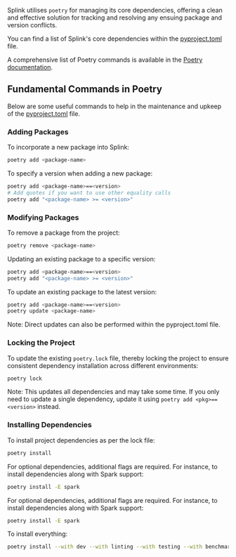 Splink utilises `poetry` for managing its core dependencies, offering a clean and effective solution for tracking and resolving any ensuing package and version conflicts.

You can find a list of Splink's core dependencies within the [pyproject.toml](https://github.com/moj-analytical-services/splink/blob/master/pyproject.toml) file.

A comprehensive list of Poetry commands is available in the [Poetry documentation](https://python-poetry.org/docs/cli/).

## Fundamental Commands in Poetry

Below are some useful commands to help in the maintenance and upkeep of the [pyproject.toml](https://github.com/moj-analytical-services/splink/blob/master/pyproject.toml) file.

### Adding Packages

To incorporate a new package into Splink:
```sh
poetry add <package-name>
```

To specify a version when adding a new package:
```sh
poetry add <package-name>==<version>
# Add quotes if you want to use other equality calls
poetry add "<package-name> >= <version>"
```

### Modifying Packages
To remove a package from the project:

```sh
poetry remove <package-name>
```

Updating an existing package to a specific version:

```sh
poetry add <package-name>==<version>
poetry add "<package-name> >= <version>"
```

To update an existing package to the latest version:

```sh
poetry add <package-name>==<version>
poetry update <package-name>
```

Note: Direct updates can also be performed within the pyproject.toml file.

### Locking the Project
To update the existing `poetry.lock` file, thereby locking the project to ensure consistent dependency installation across different environments:

```sh
poetry lock
```

Note: This updates all dependencies and may take some time. If you only need to update a single dependency, update it using `poetry add <pkg>==<version>` instead.

### Installing Dependencies

To install project dependencies as per the lock file:

```sh
poetry install
```

For optional dependencies, additional flags are required. For instance, to install dependencies along with Spark support:

```sh
poetry install -E spark
```

For optional dependencies, additional flags are required. For instance, to install dependencies along with Spark support:

```sh
poetry install -E spark
```

To install everything:

```sh
poetry install --with dev --with linting --with testing --with benchmarking --with typechecking --with demos --all-extras
```